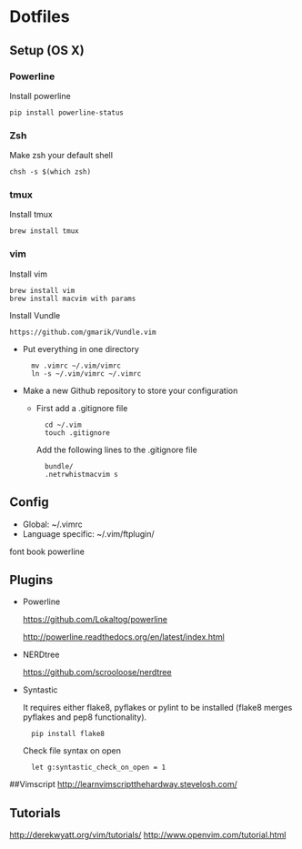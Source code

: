 # Dotfiles

## Setup (OS X)

### Powerline
Install powerline	


	pip install powerline-status


### Zsh
Make zsh your default shell

	chsh -s $(which zsh)

### tmux
Install tmux

	brew install tmux

### vim
Install vim

	brew install vim
	brew install macvim with params

Install Vundle

	https://github.com/gmarik/Vundle.vim

- Put everything in one directory

		mv .vimrc ~/.vim/vimrc
		ln -s ~/.vim/vimrc ~/.vimrc
	
- Make a new Github repository to store your configuration
	- First add a .gitignore file
			
			cd ~/.vim
			touch .gitignore 
	
		Add the following lines to the .gitignore file
		
			bundle/
			.netrwhistmacvim s




## Config
- Global: ~/.vimrc
- Language specific: ~/.vim/ftplugin/

 
font book powerline

## Plugins
- Powerline
	
	https://github.com/Lokaltog/powerline
	
	http://powerline.readthedocs.org/en/latest/index.html
- NERDtree
	
	https://github.com/scrooloose/nerdtree
	
- Syntastic
	
	It requires either flake8, pyflakes or pylint to be installed (flake8 merges pyflakes and pep8 functionality).
	
		pip install flake8
	
	Check file syntax on open
	
		let g:syntastic_check_on_open = 1

##Vimscript
http://learnvimscriptthehardway.stevelosh.com/

## Tutorials
http://derekwyatt.org/vim/tutorials/
http://www.openvim.com/tutorial.html


